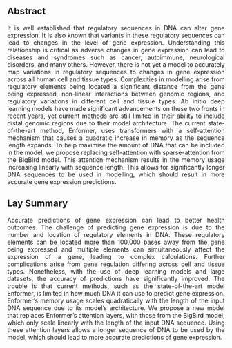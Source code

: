 ## Abstract
<p style="text-align: justify">
It is well established that regulatory sequences in DNA can alter gene expression. It is also known that variants in these regulatory sequences can lead to changes in the level  of gene expression. Understanding this relationship is critical as adverse changes in gene expression can lead to diseases and syndromes such as cancer, autoimmune, neurological disorders, and many others. However, there is not yet a model to accurately map variations in regulatory sequences to changes in gene expression across all human cell and tissue types. Complexities in modelling arise from regulatory elements being located a significant distance from the gene being expressed, non-linear interactions between genomic regions, and regulatory variations in different cell and tissue types. Ab initio deep learning models have made significant advancements on these two fronts in recent years, yet current methods are still limited in their ability to include distal genomic regions due to their model architecture. The current state-of-the-art method, Enformer, uses transformers with a self-attention mechanism that causes a quadratic increase in memory as the sequence length expands. To help maximise the amount of DNA that can be included in the model, we propose replacing self-attention with sparse-attention from the BigBird model. This attention mechanism results in the memory usage increasing linearly with sequence length. This allows for significantly longer DNA sequences to be used in modelling, which should result in more accurate gene expression predictions.
</p>

## Lay Summary
<p style="text-align: justify">
Accurate predictions of gene expression can lead to better health outcomes. The challenge of predicting gene expression is due to the number and location of regulatory elements in DNA. These regulatory elements can be located more than 100,000 bases away from the gene being expressed and multiple elements can simultaneously affect the expression of a gene, leading to complex calculations. Further complications arise from gene regulation differing across cell and tissue types. Nonetheless, with the use of deep learning models and large datasets, the accuracy of predictions have significantly improved. The trouble is that current methods, such as the state-of-the-art model Enformer, is limited in how much DNA it can use to predict gene expression. Enformer’s memory usage scales quadratically with the length of the input DNA sequence due to its model’s architecture. We propose a new model that replaces Enformer’s attention layers, with those from the BigBird model, which only scale linearly with the length of the input DNA sequence. Using these attention layers allows a longer sequence of DNA to be used by the model, which should lead to more accurate predictions of gene expression.
</p>
